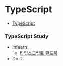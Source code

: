 # TypeScript
+ [TypeScript](https://www.typescriptlang.org/)

### TypeScript Study
+ Infearn
  + [타입스크립트 핸드북](https://joshua1988.github.io/ts/)
+ Do it
